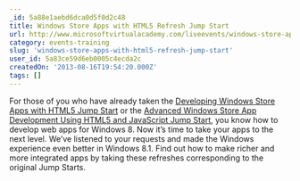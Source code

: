 ```yaml
---
_id: 5a88e1aebd6dca0d5f0d2c48
title: Windows Store Apps with HTML5 Refresh Jump Start 
url: http://www.microsoftvirtualacademy.com/liveevents/windows-store-apps-with-html5-refresh-jump-start?CR_CC=200263143#fbid=RfHc7HWJo2b
category: events-training
slug: 'windows-store-apps-with-html5-refresh-jump-start'
user_id: 5a83ce59d6eb0005c4ecda2c
createdOn: '2013-08-16T19:54:20.000Z'
tags: []
---
```


For those of you who have already taken the <a href="http://www.microsoftvirtualacademy.com/training-courses/learn-html5-with-javascript-css3-jumpstart-training#fbid=XzxH7WOMJf2">Developing Windows Store Apps with HTML5 Jump Start</a> or the <a href="http://www.microsoftvirtualacademy.com/training-courses/advanced-windows-store-app-development-with-html5#fbid=XzxH7WOMJf2">Advanced Windows Store App Development Using HTML5 and JavaScript Jump Start</a>, you know how to develop web apps for Windows 8. Now it’s time to take your apps to the next level. We’ve listened to your requests and made the Windows experience even better in Windows 8.1. Find out how to make richer and more integrated apps by taking these refreshes corresponding to the original Jump Starts.
